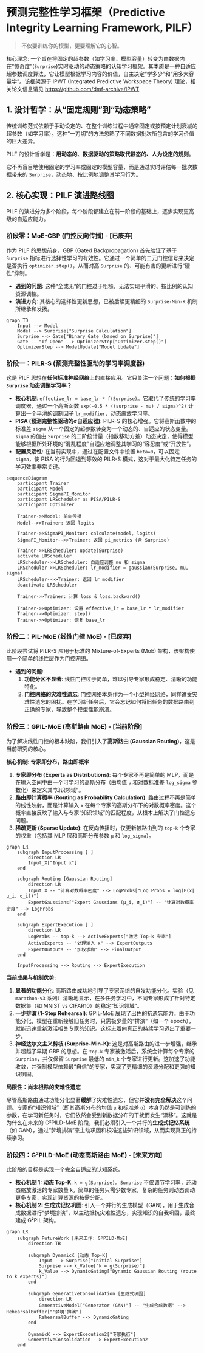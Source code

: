 # 预测完整性学习框架（Predictive Integrity Learning Framework, PILF）

> 不仅要训练你的模型，更要理解它的心智。

核心理念: 一个旨在将固定的超参数（如学习率、模型容量）转变为由数据内在“惊奇度”(`Surprise`)实时驱动的动态策略的认知学习框架。其本质是一种自适应超参数调度算法，它让模型根据学习内容的价值，自主决定“学多少”和“用多大容量学”。该框架源于 IPWT (Integrated Predictive Workspace Theory) 理论，相关论文信息请见 <https://github.com/dmf-archive/IPWT>

## 1. 设计哲学：从“固定规则”到“动态策略”

传统训练范式依赖于手动设定的、在整个训练过程中通常固定或按预定计划衰减的超参数（如学习率）。这种“一刀切”的方法忽略了不同数据批次所包含的学习价值的巨大差异。

PILF 的设计哲学是：**用动态的、数据驱动的策略取代静态的、人为设定的规则**。

它不再盲目地使用固定的学习率或固定的模型容量，而是通过实时评估每一批次数据带来的 `Surprise`，动态地、按比例地调整其学习行为。

## 2. 核心实现：PILF 演进路线图

PILF 的演进分为多个阶段，每个阶段都建立在前一阶段的基础上，逐步实现更高级的自适应能力。

### 阶段零：MoE-GBP (门控反向传播) - [已废弃]

作为 PILF 的思想前身，GBP (Gated Backpropagation) 首先验证了基于 `Surprise` 指标进行选择性学习的有效性。它通过一个简单的二元门控信号来决定是否执行 `optimizer.step()`，从而对高 `Surprise` 的、可能有害的更新进行“硬性”抑制。

- **遇到的问题**: 这种“全或无”的门控过于粗糙，无法实现平滑的、按比例的认知资源调控。
- **演进方向**: 其核心的选择性更新思想，已被后续更精细的 `Surprise-Min-K` 机制所继承和发扬。

```mermaid
graph TD
    Input --> Model
    Model --> Surprise["Surprise Calculation"]
    Surprise --> Gate["Binary Gate (based on Surprise)"]
    Gate -- "If Open" --> OptimizerStep["Optimizer.step()"]
    OptimizerStep --> ModelUpdate["Model Update"]
```

### 阶段一：PILR-S (预测完整性驱动的学习率调度器)

这是 PILF 思想在**任何标准神经网络**上的直接应用。它只关注一个问题：**如何根据 `Surprise` 动态调整学习率？**

- **核心机制**: `effective_lr = base_lr * f(Surprise)`。它取代了传统的学习率调度器，通过一个高斯函数 `exp(-0.5 * ((surprise - mu) / sigma)^2)` 计算出一个平滑的调制因子 `lr_modifier`，动态缩放学习率。
- **PISA (预测完整性驱动的σ自适应器)**: PILR-S 的核心增强。它将高斯函数中的标准差 `sigma` 从一个固定的超参数转变为一个动态的、自适应的状态变量。`sigma` 的值由 `Surprise` 的二阶统计量（指数移动方差）动态决定，使得模型能够根据所处环境的“混乱程度”自适应地调整其学习的“容忍度”或“开放性”。
- **配置灵活性**: 在当前实现中，通过在配置文件中设置 `beta=0`，可以固定 `sigma`，使 PISA 的行为回退到等效的 PILR-S 模式，这对于最大化特定任务的学习效率非常关键。

```mermaid
sequenceDiagram
    participant Trainer
    participant Model
    participant SigmaPI_Monitor
    participant LRScheduler as PISA/PILR-S
    participant Optimizer

    Trainer->>Model: 前向传播
    Model-->>Trainer: 返回 logits

    Trainer->>SigmaPI_Monitor: calculate(model, logits)
    SigmaPI_Monitor-->>Trainer: 返回 pi_metrics (含 Surprise)

    Trainer->>LRScheduler: update(Surprise)
    activate LRScheduler
    LRScheduler->>LRScheduler: 自适应调整 mu 和 sigma
    LRScheduler->>LRScheduler: lr_modifier = gaussian(Surprise, mu, sigma)
    LRScheduler-->>Trainer: 返回 lr_modifier
    deactivate LRScheduler

    Trainer->>Trainer: 计算 loss & loss.backward()

    Trainer->>Optimizer: 设置 effective_lr = base_lr * lr_modifier
    Trainer->>Optimizer: step()
    Trainer->>Optimizer: 恢复 base_lr
```

### 阶段二：PIL-MoE (线性门控 MoE) - [已废弃]

此阶段尝试将 PILR-S 应用于标准的 Mixture-of-Experts (MoE) 架构，该架构使用一个简单的线性层作为门控网络。

- **遇到的问题**:
    1. **功能分区不显著**: 线性门控过于简单，难以引导专家形成稳定、清晰的功能特化。
    2. **门控网络的灾难性遗忘**: 门控网络本身作为一个小型神经网络，同样遭受灾难性遗忘的困扰。在学习新任务后，它会忘记如何将旧任务的数据路由到正确的专家，导致整个模型性能崩溃。

### 阶段三：GPIL-MoE (高斯路由 MoE) - [当前阶段]

为了解决线性门控的根本缺陷，我们引入了**高斯路由 (Gaussian Routing)**，这是当前研究的核心。

**核心机制: 专家即分布，路由即概率**

1. **专家即分布 (Experts as Distributions)**: 每个专家不再是简单的 MLP，而是在输入空间中由一个可学习的高斯分布（由均值 `μ` 和对数标准差 `log_sigma` 参数化）来定义其“知识领域”。
2. **路由即计算概率 (Routing as Probability Calculation)**: 路由过程不再是简单的线性映射，而是计算输入 `x` 在每个专家的高斯分布下的对数概率密度。这个概率直接反映了输入与专家“知识领域”的匹配程度，从根本上解决了门控遗忘问题。
3. **稀疏更新 (Sparse Update)**: 在反向传播时，仅更新被路由到的 `top-k` 个专家的权重（包括其 MLP 层和高斯分布参数 `μ` 和 `log_sigma`）。

```mermaid
graph LR
    subgraph InputProcessing [ ]
        direction LR
        Input_X["Input x"]
    end

    subgraph Routing [Gaussian Routing]
        direction LR
        Input_X -- "计算对数概率密度" --> LogProbs["Log Probs = log(P(x|μ_i, σ_i))"]
        ExpertGaussians["Expert Gaussians (μ_i, σ_i)"] -- "计算对数概率密度" --> LogProbs
    end

    subgraph ExpertExecution [ ]
        direction LR
        LogProbs -- top-k --> ActiveExperts["激活 Top-k 专家"]
        ActiveExperts -- "处理输入 x" --> ExpertOutputs
        ExpertOutputs -- "加权求和" --> FinalOutput
    end

    InputProcessing --> Routing --> ExpertExecution
```

**当前成果与机制优势:**

1. **显著的功能分化**: 高斯路由成功地引导了专家网络的自发功能分化。实验（见 `marathon-v3` 系列）清晰地显示，在多任务学习中，不同专家形成了针对特定数据集（如 MNIST vs CIFAR10）的稳定“知识领域”。
2. **一步排演 (1-Step Rehearsal)**: GPIL-MoE 展现了出色的抗遗忘能力。由于功能分化，模型在重新接触旧任务时，只需极少量的“排演”（如一个 epoch），就能迅速重新激活相关专家的知识。这标志着向真正的持续学习迈出了重要一步。
3. **神经达尔文主义剪枝 (Surprise-Min-K)**: 这是对高斯路由的进一步增强，继承并超越了早期 GBP 的思想。在 `top-k` 专家被激活后，系统会计算每个专家的 `Surprise`，并仅保留 `Surprise` 最低的 `min_k` 个专家进行更新。这加速了功能收敛，并强制模型依赖最“自信”的专家，实现了更精细的资源分配和更强的知识巩固。

**局限性：尚未根除的灾难性遗忘**

尽管高斯路由通过功能分化显著**缓解**了灾难性遗忘，但它并**没有完全解决**这个问题。专家的“知识领域”（即其高斯分布的均值 `μ` 和标准差 `σ`）本身仍然是可训练的参数，在学习新任务时，它们依然会受到新数据分布的干扰而发生“漂移”。这就是为什么在未来的 G²PILD-MoE 阶段，我们必须引入一个并行的**生成式记忆系统**（如 GAN），通过“梦境排演”来主动巩固和校准这些知识领域，从而实现真正的持续学习。

### 阶段四：G²PILD-MoE (动态高斯路由 MoE) - [未来方向]

此阶段的目标是实现一个完全自适应的认知系统。

- **核心机制 1: 动态 Top-K**: `k = g(Surprise)`。`Surprise` 不仅调节学习率，还动态缩放激活的专家数量 `k`。简单的任务只需少数专家，复杂的任务则动态调动更多专家，实现计算资源的按需分配。
- **核心机制 2: 生成式记忆巩固**: 引入一个并行的生成模型（GAN），用于生成合成数据进行“梦境排演”，以主动抵抗灾难性遗忘，实现知识的自我巩固，最终建成 G²PIL 架构。

```mermaid
graph LR
    subgraph FutureWork [未来工作: G²PILD-MoE]
        direction TB
        
        subgraph DynamicK [动态 Top-K]
            Input --> Surprise["Initial Surprise"]
            Surprise --> k_Value["k = g(Surprise)"]
            k_Value --> DynamicGating["Dynamic Gaussian Routing (route to k experts)"]
        end

        subgraph GenerativeConsolidation [生成式巩固]
            direction LR
            GenerativeModel["Generator (GAN)"] -- "生成合成数据" --> RehearsalBuffer["'梦境'排演"]
            RehearsalBuffer --> DynamicGating
        end

        DynamicK --> ExpertExecution2["专家执行"]
        GenerativeConsolidation --> ExpertExecution2
    end
